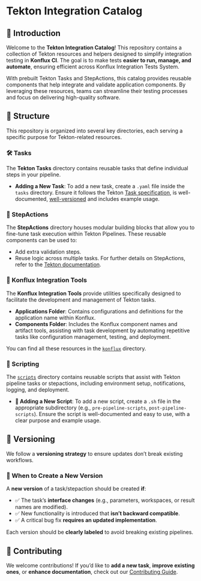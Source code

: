 # Tekton Integration Catalog

## 👋 Introduction

Welcome to the **Tekton Integration Catalog**! This repository contains a collection of Tekton resources and helpers designed to simplify integration testing in **Konflux CI**. The goal is to make tests **easier to run, manage, and automate**, ensuring efficient across Konflux Integration Tests System.

With prebuilt Tekton Tasks and StepActions, this catalog provides reusable components that help integrate and validate application components. By leveraging these resources, teams can streamline their testing processes and focus on delivering high-quality software.

## 📁 Structure

This repository is organized into several key directories, each serving a specific purpose for Tekton-related resources.

### 🛠 Tasks

The **Tekton Tasks** directory contains reusable tasks that define individual steps in your pipeline.

- **Adding a New Task**:
   To add a new task, create a `.yaml` file inside the `tasks` directory. Ensure it follows the Tekton [Task specification](https://tekton.dev/docs/pipelines/tasks/), is well-documented, [well-versioned](#-versioning) and includes example usage.

### 🔄 StepActions

The **StepActions** directory houses modular building blocks that allow you to fine-tune task execution within Tekton Pipelines. These reusable components can be used to:

- Add extra validation steps.
- Reuse logic across multiple tasks.
For further details on StepActions, refer to the [Tekton documentation](https://tekton.dev/docs/pipelines/stepactions/).

### 🧰 Konflux Integration Tools

The **Konflux Integration Tools** provide utilities specifically designed to facilitate the development and management of Tekton tasks.

- **Applications Folder**: Contains configurations and definitions for the application name within Konflux.
- **Components Folder**: Includes the Konflux component names and artifact tools, assisting with task development by automating repetitive tasks like configuration management, testing, and deployment.

You can find all these resources in the [`konflux`](./konflux) directory.

### 📜 Scripting

The [`scripts`](./scripts/) directory contains reusable scripts that assist with Tekton pipeline tasks or stepactions, including environment setup, notifications, logging, and deployment.

- **📌 Adding a New Script**:
  To add a new script, create a `.sh` file in the appropriate subdirectory (e.g., `pre-pipeline-scripts`, `post-pipeline-scripts`). Ensure the script is well-documented and easy to use, with a clear purpose and example usage.

## 🔢 Versioning

We follow a **versioning strategy** to ensure updates don’t break existing workflows.

### 📌 When to Create a New Version

A **new version** of a task/stepaction should be created **if**:

- ✅ The task’s **interface changes** (e.g., parameters, workspaces, or result names are modified).
- ✅ New functionality is introduced that **isn’t backward compatible**.
- ✅ A critical bug fix **requires an updated implementation**.

Each version should be **clearly labeled** to avoid breaking existing pipelines.

## 🤝 Contributing

We welcome contributions! If you’d like to **add a new task**, **improve existing ones**, or **enhance documentation**, check out our [Contributing Guide](./CONTRIBUTING.md).
